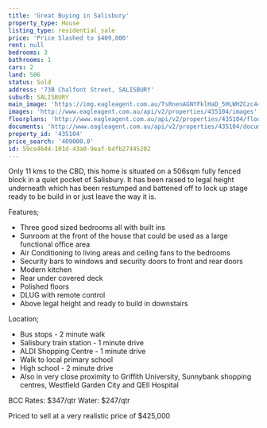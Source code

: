 ```yaml
---
title: 'Great Buying in Salisbury'
property_type: House
listing_type: residential_sale
price: 'Price Slashed to $409,000'
rent: null
bedrooms: 3
bathrooms: 1
cars: 2
land: 506
status: Sold
address: '73B Chalfont Street, SALISBURY'
suburb: SALISBURY
main_image: 'https://img.eagleagent.com.au/TsRnenAGNYFklHaD_5HLWHZCzc4=/1280x854/smart/https://s3-us-west-2.amazonaws.com/eagleagent-orig/images/6820529/111546139-image-M.jpg'
images: 'http://www.eagleagent.com.au/api/v2/properties/435104/images'
floorplans: 'http://www.eagleagent.com.au/api/v2/properties/435104/floorplans'
documents: 'http://www.eagleagent.com.au/api/v2/properties/435104/documents'
property_id: '435104'
price_search: '409000.0'
id: 59ce4644-101d-43a0-9eaf-b4fb27445202
---
```

Only 11 kms to the CBD, this home is situated on a 506sqm fully fenced block in a quiet pocket of Salisbury. It has been raised to legal height underneath which has been restumped and battened off to lock up stage ready to be build in or just leave the way it is.

Features;
*  Three good sized bedrooms all with built ins
*  Sunroom at the front of the house that could be used as a large functional office area
*  Air Conditioning to living areas and ceiling fans to the bedrooms
*  Security bars to windows and security doors to front and rear doors
*  Modern kitchen
*  Rear under covered deck
*  Polished floors
*  DLUG with remote control
*  Above legal height and ready to build in downstairs

Location;
*  Bus stops - 2 minute walk
*  Salisbury train station - 1 minute drive
*  ALDI Shopping Centre - 1 minute drive
*  Walk to local primary school
*  High school - 2 minute drive
*  Also in very close proximity to Griffith University, Sunnybank shopping centres, Westfield Garden City and QEII Hospital

BCC Rates: $347/qtr
Water: $247/qtr

Priced to sell at a very realistic price of $425,000